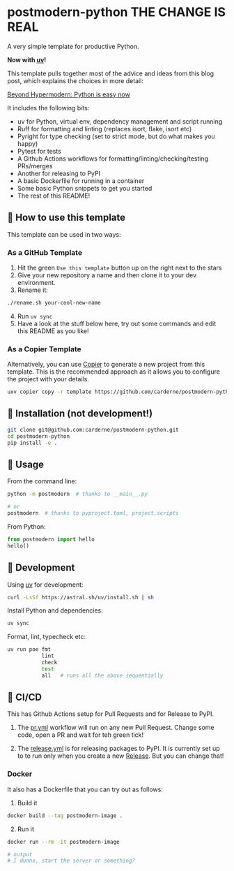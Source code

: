 # postmodern-python THE CHANGE IS REAL
A very simple template for productive Python.

**Now with [uv](https://docs.astral.sh/uv/)!**

This template pulls together most of the advice and ideas from this blog post, which explains the choices in more detail:

[Beyond Hypermodern: Python is easy now](https://rdrn.me/postmodern-python/)

It includes the following bits:
- uv for Python, virtual env, dependency management and script running
- Ruff for formatting and linting (replaces isort, flake, isort etc)
- Pyright for type checking (set to strict mode, but do what makes you happy)
- Pytest for tests
- A Github Actions workflows for formatting/linting/checking/testing PRs/merges
- Another for releasing to PyPI
- A basic Dockerfile for running in a container
- Some basic Python snippets to get you started
- The rest of this README!

## 🤔 How to use this template
This template can be used in two ways:

### As a GitHub Template
1. Hit the green `Use this template` button up on the right next to the stars
2. Give your new repository a name and then clone it to your dev environment.
3. Rename it:
```bash
./rename.sh your-cool-new-name
```
4. Run `uv sync`
5. Have a look at the stuff below here, try out some commands and edit this README as you like!

### As a Copier Template
Alternatively, you can use [Copier](https://copier.readthedocs.io/) to generate a new project from this template.
This is the recommended approach as it allows you to configure the project with your details.

```bash
uxv copier copy -r template https://github.com/carderne/postmodern-python <my_project>
```

## 💾 Installation (not development!)
```bash
git clone git@github.com:carderne/postmodern-python.git
cd postmodern-python
pip install -e .
```

## 🚀 Usage
From the command line:
```bash
python -m postmodern  # thanks to __main__.py

# or
postmodern  # thanks to pyproject.toml, project.scripts
```

From Python:
```python
from postmodern import hello
hello()
```

## 🧱 Development
Using [uv](https://docs.astral.sh/uv/) for development:
```bash
curl -LsSf https://astral.sh/uv/install.sh | sh
```

Install Python and dependencies:
```bash
uv sync
```

Format, lint, typecheck etc:
```bash
uv run poe fmt
           lint
           check
           test
           all   # runs all the above sequentially
```

## 🦺 CI/CD
This has Github Actions setup for Pull Requests and for Release to PyPI.
1. The [pr.yml](.github/workflows/pr.yml) workflow will run on any new Pull Request.
Change some code, open a PR and wait for teh green tick!

2. The [release.yml](.github/workflows/release.yml) is for releasing packages to PyPI.
It is currently set up to to run only when you create a new [Release](https://docs.github.com/en/repositories/releasing-projects-on-github/managing-releases-in-a-repository).
But you can change that!

### Docker
It also has a Dockerfile that you can try out as follows:
1. Build it
```bash
docker build --tag postmodern-image .
```

2. Run it
```bash
docker run --rm -it postmodern-image

# output
# I dunno, start the server or something?
```
